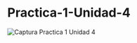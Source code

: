 # Practica-1-Unidad-4
![Captura Practica 1 Unidad 4](https://github.com/Hernandez-Rigoberto/Practica-1-Unidad-4/assets/149223882/4f1fa8f0-00f7-4862-b8bc-7230db5c198a)
